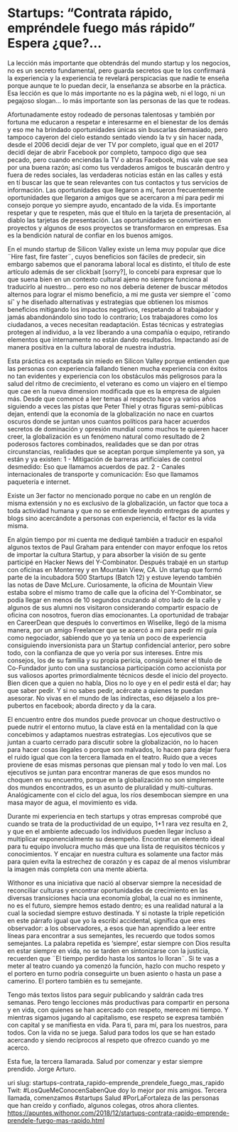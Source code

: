 #  Startups: “Contrata rápido, empréndele fuego más rápido” Espera ¿que?…
La lección más importante que obtendrás del mundo startup y los negocios, no es un secreto fundamental, pero guarda secretos que te los confirmará la experiencia y la experiencia te revelará perspicacias que nadie te enseña porque aunque te lo puedan decir, la enseñanza se absorbe en la práctica. Esa lección es que lo más importante no es la página web, ni el logo, ni un pegajoso slogan… lo más importante son las personas de las que te rodeas.

Afortunadamente estoy rodeado de personas talentosas y también por fortuna me educaron a respetar e interesarme en el bienestar de los demás y eso me ha brindado oportunidades únicas sin buscarlas demasiado, pero tampoco cayeron del cielo estando sentado viendo la tv y sin hacer nada, desde el 2006 decidí dejar de ver TV por completo, igual que en el 2017 decidí dejar de abrir Facebook por completo, tampoco digo que sea pecado, pero cuando enciendas la TV o abras Facebook, más vale que sea por una buena razón; así como tus verdaderos amigos te buscarán dentro y fuera de redes sociales, las verdaderas noticias están en las calles y está en tí buscar las que te sean relevantes con tus contactos y tus servicios de información. Las oportunidades que llegaron a mí, fueron frecuentemente oportunidades que llegaron a amigos que se acercaron a mí para pedir mi consejo porque yo siempre ayudo, encantado de la vida. Es importante respetar y que te respeten, más que el título en la tarjeta de presentación, al diablo las tarjetas de presentación. Las oportunidades se convirtieron en proyectos y algunos de esos proyectos se transformaron en empresas. Esa es la bendición natural de confiar en los buenos amigos.

En el mundo startup de Silicon Valley existe un lema muy popular que dice ¨Hire fast, fire faster¨, cuyos beneficios son fáciles de predecir, sin embargo sabemos que el panorama laboral local es distinto, el título de este artículo además de ser clickbait [sorry?], lo concebí para expresar que lo que suena bien en un contexto cultural ajeno no siempre funciona al traducirlo al nuestro… pero eso no nos debería detener de buscar métodos alternos para lograr el mismo beneficio, a mi me gusta ver siempre el ˆcomo síˆ y he diseñado alternativas y estrategias que obtienen los mismos beneficios mitigando los impactos negativos, respetando al trabajador y jamás abandonándolo sino todo lo contrario; Los trabajadores como los ciudadanos, a veces necesitan readaptación. Estas técnicas y estrategias protegen al individuo, a la vez liberando a una compañía o equipo, retirando elementos que internamente no están dando resultados. Impactando así de manera positiva en la cultura laboral de nuestra industria.

Esta práctica es aceptada sin miedo en Silicon Valley porque entienden que las personas con experiencia fallando tienen mucha experiencia con éxitos no tan evidentes y experiencia con los obstáculos más peligrosos para la salud del ritmo de crecimiento, el veterano es como un viajero en el tiempo que cae en la nueva dimension modificada que es la empresa de alguien más.
Desde que comencé a leer temas al respecto hace ya varios años siguiendo a veces las pistas que Peter Thiel y otras figuras semi-públicas dejan, entendí que la economía de la globalización no nace en cuartos oscuros donde se juntan unos cuantos políticos para hacer acuerdos secretos de dominación y opresión mundial como muchos te quieren hacer creer, la globalización es un fenómeno natural como resultado de 2 poderosos factores combinados, realidades que se dan por otras circunstancias, realidades que se aceptan porque simplemente ya son, ya están y ya existen:
1 - Mitigación de barreras artificiales de control desmedido: Eso que llamamos acuerdos de paz.
2 - Canales internacionales de transporte y comunicación: Eso que llamamos paquetería e internet.

Existe un 3er factor no mencionado porque no cabe en un renglón de misma extensión y no es exclusivo de la globalización, un factor que toca a toda actividad humana y que no se entiende leyendo entregas de apuntes y blogs sino acercándote a personas con experiencia, el factor es la vida misma.

En algún tiempo por mi cuenta me dediqué también a traducir en español algunos textos de Paul Graham para entender con mayor enfoque los retos de importar la cultura Startup, y para absorber la visión de su gente participé en Hacker News del Y-Combinator. Después trabajé en un startup con oficinas en Monterrey y en Mountain View, CA. Un startup que formó parte de la incubadora 500 Startups (Batch 12) y estuve leyendo también las notas de Dave McLure. Curiosamente, la oficina de Mountain View estaba sobre el mismo tramo de calle que la oficina del Y-Combinator, se podía llegar en menos de 10 segundos cruzando al otro lado de la calle y algunos de sus alumni nos visitaron considerando compartir espacio de oficina con nosotros, fueron días emocionantes. La oportunidad de trabajar en CareerDean que después lo convertimos en Wiselike, llegó de la misma manera, por un amigo Freelancer que se acercó a mí para pedir mi guía como negociador, sabiendo que yo ya tenía un poco de experiencia consiguiendo inversionista para un Startup confidencial anterior, pero sobre todo, con la confianza de que yo vería por sus intereses. Entre mis consejos, los de su familia y su propia pericia, consiguió tener el título de Co-Fundador junto con una sustanciosa participación como accionista por sus valiosos aportes primordialmente técnicos desde el inicio del proyecto. Bien dicen que a quien no habla, Dios no lo oye y en el pedir está el dar; hay que saber pedir. Y si no sabes pedir, acércate a quienes te puedan asesorar. No vivas en el mundo de las indirectas, eso déjaselo a los pre-pubertos en facebook; aborda directo y da la cara.

El encuentro entre dos mundos puede provocar un choque destructivo o puede nutrir el entorno mutuo, la clave está en la mentalidad con la que concebimos y adaptamos nuestras estrategias. Los ejecutivos que se juntan a cuarto cerrado para discutir sobre la globalización, no lo hacen para hacer cosas ilegales o porque son malvados, lo hacen para dejar fuera el ruido igual que con la tercera llamada en el teatro. Ruido que a veces proviene de esas mismas personas que piensan mal y todo lo ven mal. Los ejecutivos se juntan para encontrar maneras de que esos mundos no choquen en su encuentro, porque en la globalización no son simplemente dos mundos encontrados, es un asunto de pluralidad y multi-culturas.
Analógicamente con el ciclo del agua, los ríos desembocan siempre en una masa mayor de agua, el movimiento es vida.

Durante mi experiencia en tech startups y otras empresas comprobé que cuando se trata de la productividad de un equipo, 1+1 rara vez resulta en 2, y que en el ambiente adecuado los individuos pueden llegar incluso a multiplicar exponencialmente su desempeño. Encontrar un elemento ideal para tu equipo involucra mucho más que una lista de requisitos técnicos y conocimientos. Y encajar en nuestra cultura es solamente una factor más para quien evita la estrechez de corazón y es capaz de al menos vislumbrar la imagen más completa con una mente abierta.

Withonor es una iniciativa que nació al observar siempre la necesidad de reconciliar culturas y encontrar oportunidades de crecimiento en las diversas transiciones hacia una economía global, la cual no es inminente, no es el futuro, siempre hemos estado dentro; es una realidad natural a la cual la sociedad siempre estuvo destinada.
Y si notaste la triple repetición en este párrafo igual que yo la escribí accidental, significa que eres observador: a los observadores, a esos que han aprendido a leer entre líneas para encontrar a sus semejantes, les recuerdo que todos somos semejantes.
La palabra repetida es ‘siempre’, estar siempre con Dios resulta en estar siempre en vida, no se tarden en sintonizarse con la justicia, recuerden que ¨El tiempo perdido hasta los santos lo lloran¨. Si te vas a meter al teatro cuando ya comenzó la función, hazlo con mucho respeto y el portero en turno podría conseguirte un buen asiento o hasta un pase a camerino. El portero también es tu semejante.

Tengo más textos listos para seguir publicando y saldrán cada tres semanas. Pero tengo lecciones más productivas para compartir en persona y en vida, con quienes se han acercado con respeto, merecen mi tiempo. Y mientras sigamos jugando al capitalismo, ese respeto se expresa también con capital y se manifiesta en vida. Para ti, para mí, para los nuestros, para todos. Con la vida no se juega.
Salud para todos los que se han estado acercando y siendo recíprocos al respeto que ofrezco cuando yo me acerco.

Esta fue, la tercera llamarada.
Salud por comenzar y estar siempre prendido.
Jorge Arturo.

uri slug: startups-contrata_rapido-emprende_prendele_fuego_mas_rapido
Twit:
#LosQueMeConocenSabenQue doy lo mejor por mis amigos.
Tercera llamada, comenzamos #startups
Salud #PorLaFortaleza de las personas que han creído y confiado, algunos colegas, otros ahora clientes.
https://apuntes.withonor.com/2018/12/startups-contrata-rapido-emprende-prendele-fuego-mas-rapido.html
